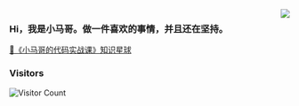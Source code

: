 <img align="right" src="https://github-readme-stats.vercel.app/api/?username=mabaiwan&show_icons=true&title_color=fff&icon_color=79ff97&text_color=9f9f9f&bg_color=151515" />

### Hi，我是小马哥。做一件喜欢的事情，并且还在坚持。

[🌟《小马哥的代码实战课》知识星球](https://xiaomage.info/knowledge-planet/)

### Visitors
![Visitor Count](https://profile-counter.glitch.me/acmenlt/count.svg)
